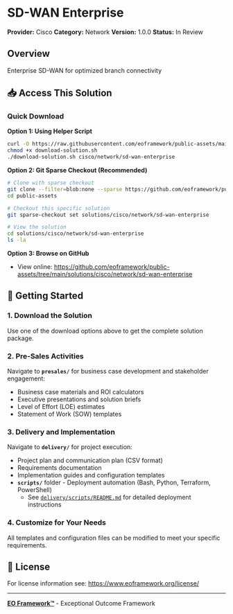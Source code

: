 # SD-WAN Enterprise

**Provider:** Cisco
**Category:** Network
**Version:** 1.0.0
**Status:** In Review

## Overview

Enterprise SD-WAN for optimized branch connectivity

## 📥 Access This Solution

### Quick Download

**Option 1: Using Helper Script**
```bash
curl -O https://raw.githubusercontent.com/eoframework/public-assets/main/download-solution.sh
chmod +x download-solution.sh
./download-solution.sh cisco/network/sd-wan-enterprise
```

**Option 2: Git Sparse Checkout (Recommended)**
```bash
# Clone with sparse checkout
git clone --filter=blob:none --sparse https://github.com/eoframework/public-assets.git
cd public-assets

# Checkout this specific solution
git sparse-checkout set solutions/cisco/network/sd-wan-enterprise

# View the solution
cd solutions/cisco/network/sd-wan-enterprise
ls -la
```

**Option 3: Browse on GitHub**
- View online: https://github.com/eoframework/public-assets/tree/main/solutions/cisco/network/sd-wan-enterprise

## 🚀 Getting Started

### 1. Download the Solution
Use one of the download options above to get the complete solution package.

### 2. Pre-Sales Activities
Navigate to **`presales/`** for business case development and stakeholder engagement:
- Business case materials and ROI calculators
- Executive presentations and solution briefs
- Level of Effort (LOE) estimates
- Statement of Work (SOW) templates

### 3. Delivery and Implementation
Navigate to **`delivery/`** for project execution:
- Project plan and communication plan (CSV format)
- Requirements documentation
- Implementation guides and configuration templates
- **`scripts/`** folder - Deployment automation (Bash, Python, Terraform, PowerShell)
  - See [`delivery/scripts/README.md`](delivery/scripts/README.md) for detailed deployment instructions

### 4. Customize for Your Needs
All templates and configuration files can be modified to meet your specific requirements.

## 📄 License

For license information see: https://www.eoframework.org/license/

---

**[EO Framework™](https://eoframework.org)** - Exceptional Outcome Framework
